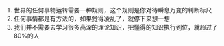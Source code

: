 1. 世界的任何事物运转需要一种规则，这个规则是你对待瞬息万变的判断标尺
2. 任何事情都是有方法的，如果觉得凌乱了，就停下来想一想
3. 我们并不需要去学习很多高深的理论知识，把懂得的知识执行到位，就超过了80%的人
